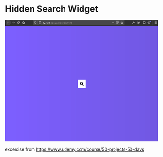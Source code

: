 # Hidden Search Widget

![Hidden Serach](hidden-search.gif)

excercise from https://www.udemy.com/course/50-projects-50-days
